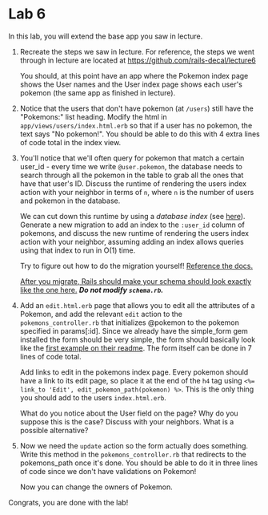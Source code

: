 Lab 6
====

In this lab, you will extend the base app you saw in lecture.

1. Recreate the steps we saw in lecture. For reference, the steps
   we went through in lecture are located at https://github.com/rails-decal/lecture6

   You should, at this point have an app where the Pokemon index page shows the User names
   and the User index page shows each user's pokemon (the same app as finished in lecture).

2. Notice that the users that don't have pokemon (at ```/users```) still have the
   "Pokemons:" list heading. Modify the html in ```app/views/users/index.html.erb``` so
   that if a user has no pokemon, the text says "No pokemon!". You should be able to do
   this with 4 extra lines of code total in the index view.
3. You'll notice that we'll often query for pokemon that match a certain user_id - 
   every time we write ```@user.pokemon```, the database needs to search through
   all the pokemon in the table to grab all the ones that have that user's ID.
   Discuss the runtime of rendering the users index action with your neighbor in
   terms of ```n```, where ```n``` is the number of users and pokemon in the database.

   We can cut down this runtime by using a _database index_ (see
   [here](http://rakeroutes.com/blog/increase-rails-performance-with-database-indexes/)).
   Generate a new migration to add an index to the ```:user_id``` column of pokemons,
   and discuss the new runtime of rendering the users index action with your neighbor,
   assuming adding an index allows queries using that index to run in O(1) time.
   
   Try to figure out how to do the migration yourself! [Reference the docs.](http://guides.rubyonrails.org/migrations.html)
   
   [After you migrate, Rails should make your schema should look exactly like the one here.](https://gist.github.com/SamLau95/cfa73a531fc3c14c7151) ***Do not modify ```schema.rb```.***

4. Add an ```edit.html.erb``` page that allows you to edit all the attributes of a Pokemon, and add the
   relevant ```edit``` action to the ```pokemons_controller.rb``` that initializes @pokemon to the
   pokemon specified in params[:id]. Since we already have the simple_form gem installed the form
   should be very simple, the form should basically look like the
   [first example on their readme](https://github.com/plataformatec/simple_form#usage). The form
   itself can be done in 7 lines of code total.

   Add links to edit in the pokemons index page. Every pokemon should have a link to its edit
   page, so place it at the end of the ```h4``` tag using
   ```<%= link_to 'Edit', edit_pokemon_path(pokemon) %>```. This is the only thing you should add to
   the users ```index.html.erb```.
   
   What do you notice about the User field on the page? Why do you suppose this is the case?
   Discuss with your neighbors. What is a possible alternative?

5. Now we need the ```update``` action so the form actually does something. Write this method
   in the ```pokemons_controller.rb``` that redirects to the pokemons_path once it's done.
   You should be able to do it in three lines of code since we don't have validations on Pokemon!

   Now you can change the owners of Pokemon.

Congrats, you are done with the lab!

